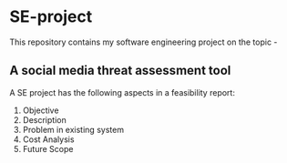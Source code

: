 # SE-project

This repository contains my software engineering project on the topic -
## A social media threat assessment tool

A SE project has the following aspects in a feasibility report:

1. Objective 
2. Description
3. Problem in existing system
4. Cost Analysis
5. Future Scope
